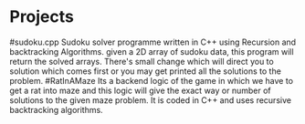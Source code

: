 # Projects 
#sudoku.cpp 
           Sudoku solver programme written in C++ using Recursion and backtracking Algorithms.
           given a 2D array of sudoku data, this program will return the solved arrays.
           There's small change which will direct you to solution which comes first or you may get printed all the solutions to the problem.
#RatInAMaze 
           Its a backend logic of the game in which we have to get a rat into maze and this logic will give the exact way or number of solutions to the given maze problem.
           It is coded in C++ and uses recursive backtracking algorithms.
          
